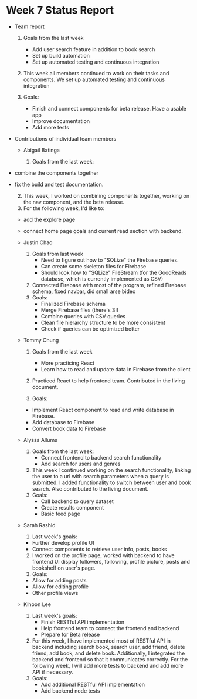 # Week 7 Status Report

- Team report

  1. Goals from the last week

     - Add user search feature in addition to book search
     - Set up build automation
     - Set up automated testing and continuous integration

  2. This week all members continued to work on their tasks and components. We set up automated testing and continuous integration

  3. Goals:
     - Finish and connect components for beta release. Have a usable app
     - Improve documentation
     - Add more tests

- Contributions of individual team members

  - Abigail Batinga

    1. Goals from the last week:
- combine the components together
- fix the build and test documentation.


    2. This week, I worked on combining components together, working on the nav component, 
    and the beta release.
    4. For the following week, I'd like to:
    - add the explore page
    - connect home page goals and current read section with backend.

  - Justin Chao
    1. Goals from last week
       - Need to figure out how to "SQLize" the Firebase queries.
       - Can create some skeleton files for Firebase
       - Should look how to "SQLize" FileStream (for the GoodReads database, which is currently implemented as CSV)
    2. Connected Firebase with most of the program, refined Firebase schema, fixed navbar, did small arse bideo
    3. Goals:
       - Finalized Firebase schema
       - Merge Firebase files (there's 3!)
       - Combine queries with CSV queries
       - Clean file hierarchy structure to be more consistent
       - Check if queries can be optimized better
       
  - Tommy Chung

    1. Goals from the last week

       - More practicing React
       - Learn how to read and update data in Firebase from the client

    2. Practiced React to help frontend team. Contributed in the living document.
    4. Goals:
      - Implement React component to read and write database in Firebase.
      - Add database to Firebase
      - Convert book data to Firebase

  - Alyssa Allums
    1. Goals from the last week:
        - Connect frontend to backend search functionality
        - Add search for users and genres
    2. This week I continued working on the search functionality, linking the user to a url with search parameters when a query is submitted. I added functionality to switch between user and book search. Also contributed to the living document.
    3. Goals:
       - Call backend to query dataset
       - Create results component
       - Basic feed page
  - Sarah Rashid
    1. Last week's goals:
    - Further develop profile UI
    - Connect components to retrieve user info, posts, books
    2. I worked on the profile page, worked with backend to have frontend UI display followers, following, profile picture, posts and bookshelf on user's page.
    3. Goals:
    - Allow for adding posts
    - Allow for editing profile
    - Other profile views
  - Kihoon Lee
    1. Last week's goals:
       - Finish RESTful API implementation
       - Help frontend team to connect the frontend and backend
       - Prepare for Beta release
    2. For this week, I have implemented most of RESTful API in backend including search book, search user, add friend, delete friend, add book, and delete book. Additionally, I integrated the backend and frontend so that it communicates correctly. For the following week, I will add more tests to backend and add more API if necessary.
    3. Goals:
       - Add additional RESTful API implementation
       - Add backend node tests
